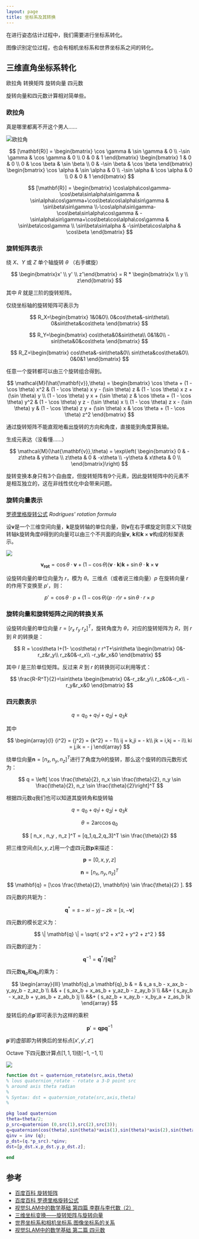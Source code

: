 ```yaml
---
layout: page
title: 坐标系及其转换
---
```


<!---
版本    日期    作者    描述
v1.0    2019.06.20  lous    文件创建

-->

在进行姿态估计过程中，我们需要进行坐标系转化。

图像识别定位过程，也会有相机坐标系和世界坐标系之间的转化。

## 三维直角坐标系转化

欧拉角 转换矩阵 旋转向量 四元数 

旋转向量和四元数计算相对简单些。

### 欧拉角

真是哪里都离不开这个男人……

![欧拉角](../pic/euler_angles.jpg)

$$
[\mathbf{R}] = \begin{bmatrix}
\cos \gamma & \sin \gamma & 0 \\
-\sin \gamma & \cos \gamma & 0 \\
0 & 0 & 1 \end{bmatrix} \begin{bmatrix}
1 & 0 & 0 \\
0 & \cos \beta & \sin \beta \\
0 & -\sin \beta & \cos \beta \end{bmatrix} \begin{bmatrix}
\cos \alpha & \sin \alpha & 0 \\
-\sin \alpha & \cos \alpha & 0 \\
0 & 0 & 1 \end{bmatrix}
$$

$$
[\mathbf{R}] = \begin{bmatrix}
\cos\alpha\cos\gamma-\cos\beta\sin\alpha\sin\gamma & \sin\alpha\cos\gamma+\cos\beta\cos\alpha\sin\gamma   & \sin\beta\sin\gamma
\\-\cos\alpha\sin\gamma-\cos\beta\sin\alpha\cos\gamma & -\sin\alpha\sin\gamma+\cos\beta\cos\alpha\cos\gamma & \sin\beta\cos\gamma 
\\ \sin\beta\sin\alpha & -\sin\beta\cos\alpha & \cos\beta 
\end{bmatrix}
$$

### 旋转矩阵表示

绕 $X$、$Y$ 或 $Z$ 单个轴旋转 $θ$ （右手螺旋）

$$
\begin{bmatrix}x' \\ y' \\ z'\end{bmatrix} = R * \begin{bmatrix}x \\ y \\ z\end{bmatrix}
$$

其中 $R$ 就是三阶的旋转矩阵。

仅绕坐标轴的旋转矩阵可表示为

$$
R_X=\begin{bmatrix} 1&0&0\\ 0&cos\theta&-sin\theta\\ 0&sin\theta&cos\theta \end{bmatrix}
$$

$$
R_Y=\begin{bmatrix} cos\theta&0&sin\theta\\ 0&1&0\\ -sin\theta&0&cos\theta \end{bmatrix}
$$

$$
R_Z=\begin{bmatrix} cos\theta&-sin\theta&0\\ sin\theta&cos\theta&0\\ 0&0&1 \end{bmatrix}
$$

任意一个旋转都可以由三个旋转组合得到。

$$
\mathcal{M}(\hat{\mathbf{v}},\theta) = \begin{bmatrix}
   \cos \theta + (1 - \cos \theta) x^2
 & (1 - \cos \theta) x y - (\sin \theta) z 
 & (1 - \cos \theta) x z + (\sin \theta) y  
\\
   (1 - \cos \theta) y x + (\sin \theta) z 
 & \cos \theta + (1 - \cos \theta) y^2
 & (1 - \cos \theta) y z - (\sin \theta) x
\\
   (1 - \cos \theta) z x - (\sin \theta) y
 & (1 - \cos \theta) z y + (\sin \theta) x
 & \cos \theta + (1 - \cos \theta) z^2 
\end{bmatrix}
$$

通过旋转矩阵不能直观地看出旋转的方向和角度，直接能到角度算我输。

生成元表达（没看懂……）

$$
\mathcal{M}(\hat{\mathbf{v}},\theta) 
 = \exp\left( \begin{bmatrix}
         0   &  -z\theta & y\theta \\
   z\theta &     0    &  -x\theta  \\
    -y\theta & x\theta &      0    \\
\end{bmatrix}\right)
$$

旋转变换本身只有3个自由度，但旋转矩阵有9个元素，因此旋转矩阵中的元素不是相互独立的，这在非线性优化中会带来问题。


### 旋转向量表示

[罗德里格旋转公式](https://baike.baidu.com/item/%E7%BD%97%E5%BE%B7%E9%87%8C%E6%A0%BC%E6%97%8B%E8%BD%AC%E5%85%AC%E5%BC%8F) *Rodrigues' rotation formula*

设$\mathbf{v}$是一个三维空间向量，$\mathbf{k}$是旋转轴的单位向量，则$\mathbf{v}$在右手螺旋定则意义下绕旋转轴k旋转角度$\theta$得到的向量可以由三个不共面的向量$\mathbf{v}$, $\mathbf{k}$和$\mathbf{k} \times \mathbf{v}$构成的标架表示。

![](../pic/rotate_vector_geometry_baidu.png)

$$
\mathbf{ v_{rot} }=\cos\theta\cdot \mathbf{v} +(1-\cos\theta)(\mathbf{v} \cdot \mathbf{k})\mathbf{k} +\sin\theta\cdot \mathbf{k} \times \mathbf{v}
$$


设旋转向量的单位向量为 $r$，模为 $\theta$。三维点（或者说三维向量）$p$ 在旋转向量 $r$ 的作用下变换至 $p'$，则：

$$
p'=\cos\theta\cdot p+(1-\cos\theta)(p\cdot r)r+\sin\theta\cdot r \times p
$$


### 旋转向量和旋转矩阵之间的转换关系

设旋转向量的单位向量 $r=[r_x\ r_y\ r_z]^T$，旋转角度为 $θ$，对应的旋转矩阵为 $R$，则 $r$ 到 $R$ 的转换是：

$$
R = \cos\theta I+(1- \cos\theta) r r^T+\sin\theta
\begin{bmatrix}
0&-r_z&r_y\\
r_z&0&-r_x\\
-r_y&r_x&0
\end{bmatrix}
$$

其中 $I$ 是三阶单位矩阵。反过来 $R$ 到 $r$ 的转换则可以利用等式：

$$
\frac{R-R^T}{2}=\sin\theta
\begin{bmatrix}
0&-r_z&r_y\\
r_z&0&-r_x\\
-r_y&r_x&0
\end{bmatrix}
$$

### 四元数表示

$$
q = q_0 + q_1 i + q_2 j + q_3 k
$$

其中

$$
 \begin{array}{l} {i^2} = {j^2} = {k^2} =  - 1\\ ij = k,ji =  - k\\ jk = i,kj =  - i\\ ki = j,ik =  - j \end{array}
$$

绕单位向量$\mathbf{n}=\left[ n_x, n_y, n_z \right]^T$进行了角度为θ的旋转，那么这个旋转的四元数形式为：

$$
q = \left[ \cos \frac{\theta}{2}, n_x \sin \frac{\theta}{2}, n_y \sin \frac{\theta}{2}, n_z \sin \frac{\theta}{2}\right]^T
$$

根据四元数$q$我们也可以知道其旋转角和旋转轴

$$
q = q_0 + q_1 i + q_2 j + q_3 k
$$

$$
\theta  = 2\arccos{ q_0 }
$$

$$
 [ n_x , n_y , n_z ]^T = [q_1,q_2,q_3]^T \sin \frac{\theta}{2} 
$$

把三维空间点$[x,y,z]$用一个虚四元数$\mathbf{p}$来描述：

$$
\mathbf{p} = [0, x, y, z]
$$

$$
\mathbf{n}=[ n_x, n_y, n_z ]^T
$$

$$
\mathbf{q} = [\cos \frac{\theta}{2}, \mathbf{n} \sin \frac{\theta}{2} ].
$$

四元数的共轭为：

$$
\mathbf{q}^* = s - xi - yj - zk = [s, -\mathbf{v}]
$$

四元数的模长定义为：

$$
\| \mathbf{q} \| = \sqrt{ s^2 + x^2 + y^2 + z^2 }
$$

四元数的逆为：

$$
\mathbf{q}^{-1} = \mathbf{q}^* / \| \mathbf{q} \| ^2
$$

四元数$\mathbf{q}_a$和$\mathbf{q}_b$的乘为：

$$
\begin{array}{lll} \mathbf{q}_a \mathbf{q}_b & = &  s_a s_b - x_ax_b - y_ay_b - z_az_b \\ && + ( s_ax_b + x_as_b + y_az_b - z_ay_b )i \\ &&+ ( s_ay_b - x_az_b + y_as_b + z_ab_b )j \\ &&+ ( s_az_b + x_ay_b - x_by_a + z_as_b )k  \end{array}
$$

旋转后的点$\mathbf{p}'$即可表示为这样的乘积

$$
\mathbf{p}' = \mathbf{q} \mathbf{p} \mathbf{q}^{-1}
$$

$\mathbf{p}'$的虚部即为转换后的坐标点$[x',y',z']$

Octave 下四元数计算点$[1, 1, 1]$绕$[-1, -1, 1]$

![](../pic/octave_quaternion_rotate.gif)

```matlab
function dst = quaternion_rotate(src,axis,theta)
% lous quaternion_rotate - rotate a 3-D point src
% around axis theta radian
%
% Syntax: dst = quaternion_rotate(src,axis,theta)
%

pkg load quaternion
theta=theta/2;
p_src=quaternion (0,src(1),src(2),src(3));
q=quaternion(cos(theta),sin(theta)*axis(1),sin(theta)*axis(2),sin(theta)*axis(3));
qinv = inv (q);
p_dst=(q.*p_src).*qinv;
dst=[p_dst.x,p_dst.y,p_dst.z];
    
end
```

## 参考

- [百度百科 旋转矩阵](https://baike.baidu.com/item/%E6%97%8B%E8%BD%AC%E7%9F%A9%E9%98%B5)
- [百度百科 罗德里格旋转公式](https://baike.baidu.com/item/%E7%BD%97%E5%BE%B7%E9%87%8C%E6%A0%BC%E6%97%8B%E8%BD%AC%E5%85%AC%E5%BC%8F)
- [视觉SLAM中的数学基础 第四篇 李群与李代数（2）](https://www.cnblogs.com/gaoxiang12/p/5577912.html)
- [三维坐标变换——旋转矩阵与旋转向量](https://blog.csdn.net/mightbxg/article/details/79363699)
- [世界坐标系和相机坐标系,图像坐标系的关系](https://blog.csdn.net/waeceo/article/details/50580607)
- [视觉SLAM中的数学基础 第二篇 四元数](https://www.cnblogs.com/gaoxiang12/p/5120175.html)

